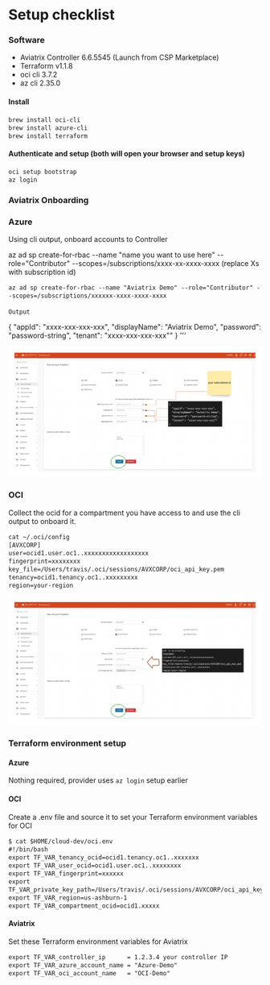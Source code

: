 # Setup checklist

### Software

- Aviatrix Controller 6.6.5545 (Launch from CSP Marketplace)
- Terraform v1.1.8
- oci cli 3.7.2
- az cli 2.35.0

#### Install 
```
brew install oci-cli
brew install azure-cli
brew install terraform
```

#### Authenticate and setup (both will open your browser and setup keys)
```
oci setup bootstrap
az login
```

### Aviatrix Onboarding

### Azure

Using cli output, onboard accounts to Controller

az ad sp create-for-rbac --name "name you want to use here" --role="Contributor" --scopes=/subscriptions/xxxx-xx-xxxx-xxxx (replace Xs with subscription id)

```
az ad sp create-for-rbac --name "Aviatrix Demo" --role="Contributor" --scopes=/subscriptions/xxxxxx-xxxx-xxxx-xxxx

Output
```
{
  "appId": "xxxx-xxx-xxx-xxx",
  "displayName": "Aviatrix Demo",
  "password": "password-string",
  "tenant": "xxxx-xxx-xxx-xxx""
}
'''

<img src="img/azure-acct-onboard.png">

### OCI
Collect the ocid for a compartment you have access to and use the cli output to onboard it.

```
cat ~/.oci/config
[AVXCORP]
user=ocid1.user.oc1..xxxxxxxxxxxxxxxxxx
fingerprint=xxxxxxxx
key_file=/Users/travis/.oci/sessions/AVXCORP/oci_api_key.pem
tenancy=ocid1.tenancy.oc1..xxxxxxxxx
region=your-region
```
<img src="img/oci-acct-onboard.png">

### Terraform environment setup

#### Azure
Nothing required, provider uses ```az login``` setup earlier

#### OCI

Create a .env file and source it to set your Terraform environment variables for OCI

```
$ cat $HOME/cloud-dev/oci.env
#!/bin/bash
export TF_VAR_tenancy_ocid=ocid1.tenancy.oc1..xxxxxxx
export TF_VAR_user_ocid=ocid1.user.oc1..xxxxxxxx
export TF_VAR_fingerprint=xxxxxx
export TF_VAR_private_key_path=/Users/travis/.oci/sessions/AVXCORP/oci_api_key.pem
export TF_VAR_region=us-ashburn-1
export TF_VAR_compartment_ocid=ocid1.xxxxx
```

#### Aviatrix

Set these Terraform environment variables for Aviatrix

```
export TF_VAR_controller_ip      = 1.2.3.4 your controller IP
export TF_VAR_azure_account_name = "Azure-Demo" 
export TF_VAR_oci_account_name   = "OCI-Demo" 
```
